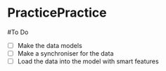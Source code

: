 # PracticePractice

#To Do

- [ ] Make the data models 
- [ ] Make a synchroniser for the data
- [ ] Load the data into the model with smart features
